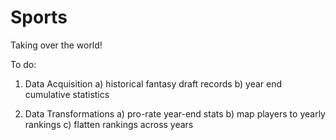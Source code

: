Sports
======

Taking over the world!

To do:

  1) Data Acquisition
      a) historical fantasy draft records
      b) year end cumulative statistics
  
  2) Data Transformations
      a) pro-rate year-end stats
      b) map players to yearly rankings
      c) flatten rankings across years
